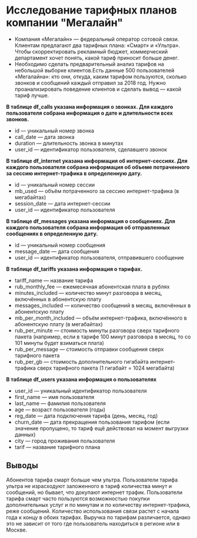 # Исследование тарифных планов компании "Мегалайн"

- Компания «Мегалайн» — федеральный оператор сотовой связи. Клиентам предлагают два тарифных плана: «Смарт» и «Ультра». Чтобы скорректировать рекламный бюджет, коммерческий департамент хочет понять, какой тариф приносит больше денег.
- Необходимо сделать предварительный анализ тарифов на небольшой выборке клиентов.Есть данные 500 пользователей «Мегалайна»: кто они, откуда, каким тарифом пользуются, сколько звонков и сообщений каждый отправил за 2018 год. Нужно проанализировать поведение клиентов и сделать вывод — какой тариф лучше.

**В таблице df_calls указана информация о звонках. Для каждого пользователя собрана информация о дате и длительности всех звонков.**

- id — уникальный номер звонка
- call_date — дата звонка
- duration — длительность звонка в минутах
- user_id — идентификатор пользователя, сделавшего звонок

**В таблице df_internet указана информация об интернет-сессиях. Для каждого пользователя собрана информация об объеме потраченного за сессию интернет-трафика в определенную дату.**

- id — уникальный номер сессии
- mb_used — объём потраченного за сессию интернет-трафика (в мегабайтах)
- session_date — дата интернет-сессии
- user_id — идентификатор пользователя

**В таблице df_messages указана информация о сообщениях. Для каждого пользователя собрана информация об отправленных сообщениях в определенную дату.**

- id — уникальный номер сообщения
- message_date — дата сообщения
- user_id — идентификатор пользователя, отправившего сообщение

**В таблице df_tariffs указана информация о тарифах.**

- tariff_name — название тарифа
- rub_monthly_fee — ежемесячная абонентская плата в рублях
- minutes_included — количество минут разговора в месяц, включённых в абонентскую плату
- messages_included — количество сообщений в месяц, включённых в абонентскую плату
- mb_per_month_included — объём интернет-трафика, включённого в абонентскую плату (в мегабайтах)
- rub_per_minute — стоимость минуты разговора сверх тарифного пакета (например, если в тарифе 100 минут разговора в месяц, то со 101 минуты будет взиматься плата)
- rub_per_message — стоимость отправки сообщения сверх тарифного пакета
- rub_per_gb — стоимость дополнительного гигабайта интернет-трафика сверх тарифного пакета (1 гигабайт = 1024 мегабайта)

**В таблице df_users указана информация о пользователях**

- user_id — уникальный идентификатор пользователя
- first_name — имя пользователя
- last_name — фамилия пользователя
- age — возраст пользователя (годы)
- reg_date — дата подключения тарифа (день, месяц, год)
- churn_date — дата прекращения пользования тарифом (если значение пропущено, то тариф ещё действовал на момент выгрузки данных)
- city — город проживания пользователя
- tarif — название тарифного плана
## Выводы
Абонентов тарифа смарт больше чем ультра. Пользователи тарифа ультра не израсходуют заложенного в тариф количества минут и сообщений, но бывает, что докупают интернет трафик. Пользователи тарифа смарт часто пользуются возможностью покупки дополнительных услуг и по минутам и по количеству интернет-трафика, реже сообщений. Количество использования связи растет с начала года к концу в обоих тарифах. Выручка по тарифам различается, однако это не зависит от того где пользователь находиться в регионе или в Москве.
